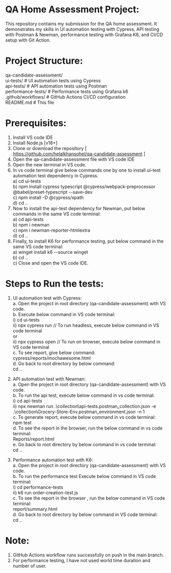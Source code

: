 # QA Home Assessment Project:

This repository contains my submission for the QA home assessment. It demonstrates my skills in UI automation testing with Cypress, API testing with Postman & Newman, performance testing with Grafana K6, and CI/CD setup with Git Action.

# Project Structure:
qa-candidate-assessment/   
  ui-tests/ # UI automation tests using Cypress  
  api-tests/ # API automation tests using Postman  
  performance-tests/ # Performance tests using Grafana k6  
  .github/workflows/ # GitHub Actions CI/CD configuration  
  README.md # This file  

# Prerequisites:
1.	Install VS code IDE
2.	Install Node.js [v18+]
3.	Clone or download the repository [ https://github.com/helalkhansohel/qa-candidate-assessment ] 
4.	Open the qa-candidate-assessment file with VS code IDE
5.	Open the new terminal in VS code.
6.	In vs code terminal give below commands one by one to install ui-test automation test dependency in Cypress.  
a)	cd ui-tests    
b)	npm install cypress typescript @cypress/webpack-preprocessor @babel/preset-typescript --save-dev  
c)	npm install -D @cypress/xpath   
d)	cd ..  
7.	Now to install the api-test dependency for Newman, put below commands in the same VS code terminal:  
a)	cd api-tests  
b)	npm i newman  
c)	npm i newman-reporter-htmlextra  
d)	cd ..  
8.	 Finally, to install K6 for performance testing, put below command in the same VS code terminal:  
a)	winget install k6 --source winget  
b)	cd ..  
c)  Close and open the VS code IDE.  

# Steps to Run the tests:
1.	UI automation test with Cypress:  
a.	Open the project in root directory (qa-candidate-assessment) with VS code.  
b.	Execute below command in VS code terminal:  
    i) cd ui-tests  
    ii) npx cypress run      // To run headless, execute below command in VS code terminal  
    or  
    ii) npx cypress open   // To run on browser, execute below command in VS code terminal  
c.	To see report, give below command:  
    cypress/reports/mochawesome.html   
d.	Go back to root directory by below command:    
    cd ..  
2.	API automation test with Newman:  
a.	Open the project in root directory (qa-candidate-assessment) with VS code.  
b.	To run the api test, execute below command in vs code terminal:  
    i) cd api-tests  
    ii) npx newman run .\collection\api-tests.postman_collection.json -e .\collection\Grocery-Store-Env.postman_environment.json -n 1  
c.	To generate report, execute below command in vs code terminal:  
    npm test  
d.	To see the report in the browser, run the below command in vs code terminal:  
    Reports/report.html  
e.	Go back to root directory by below command in vs code terminal:    
    cd ..  

3.	Performance automation test with K6:  
a.	Open the project in root directory (qa-candidate-assessment) with VS code.  
b.	To run the performance test Execute below command in VS code terminal:  
    i) cd performance-tests  
	ii) k6 run order-creation-test.js  
c.	To see the report in the browser , run the below command in VS code terminal:  
    report/summary.html  
d.	Go back to root directory by below command in VS code terminal:    
    cd ..  

# Note:   
1.	GitHub Actions workflow runs successfully on push in the main branch.  
2.	For performance testing, I have not used world time duration and number of user.   
